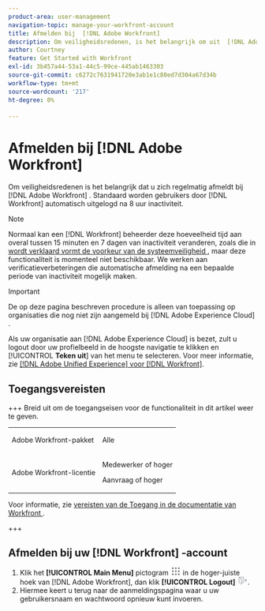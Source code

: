 ```yaml
---
product-area: user-management
navigation-topic: manage-your-workfront-account
title: Afmelden bij  [!DNL Adobe Workfront]
description: Om veiligheidsredenen, is het belangrijk om uit  [!DNL Adobe Workfront]  regelmatig te registreren. Door gebrek,  [!DNL Workfront]  logt automatisch gebruikers uit na 8 uren van inactiviteit.
author: Courtney
feature: Get Started with Workfront
exl-id: 3b457a44-53a1-44c5-99ce-445ab1463303
source-git-commit: c6272c7631941720e3ab1e1c80ed7d304a67d34b
workflow-type: tm+mt
source-wordcount: '217'
ht-degree: 0%

---
```


# Afmelden bij [!DNL Adobe Workfront]

Om veiligheidsredenen is het belangrijk dat u zich regelmatig afmeldt bij [!DNL Adobe Workfront] . Standaard worden gebruikers door [!DNL Workfront] automatisch uitgelogd na 8 uur inactiviteit.

>[!NOTE]
>
>Normaal kan een [!DNL Workfront] beheerder deze hoeveelheid tijd aan overal tussen 15 minuten en 7 dagen van inactiviteit veranderen, zoals die in [ wordt verklaard vormt de voorkeur van de systeemveiligheid ](../../../administration-and-setup/manage-workfront/security/configure-security-preferences.md), maar deze functionaliteit is momenteel niet beschikbaar. We werken aan verificatieverbeteringen die automatische afmelding na een bepaalde periode van inactiviteit mogelijk maken.

<!--
><MadCap:conditionalText style="color: #ff1493;" data-mc-conditions="QuicksilverOrClassic.Draft mode">
>TEMPORARY note! Remove and update how this works after IMS takes over. There's another note like this in Manage Workfront/Security/configure-security-preferences.html>
></MadCap:conditionalText>
-->

>[!IMPORTANT]
>
>De op deze pagina beschreven procedure is alleen van toepassing op organisaties die nog niet zijn aangemeld bij [!DNL Adobe Experience Cloud] .
>
> Als uw organisatie aan [!DNL Adobe Experience Cloud] is bezet, zult u logout door uw profielbeeld in de hoogste navigatie te klikken en [!UICONTROL **Teken uit**] van het menu te selecteren. Voor meer informatie, zie [[!DNL Adobe Unified Experience]  voor  [!DNL Workfront]](/help/quicksilver/workfront-basics/navigate-workfront/workfront-navigation/adobe-unified-experience.md).

## Toegangsvereisten

+++ Breid uit om de toegangseisen voor de functionaliteit in dit artikel weer te geven.

<table style="table-layout:auto"> 
 <col> 
 </col>
 <tbody> 
  <tr> 
   <td>Adobe Workfront-pakket</td> 
   <td> <p>Alle</p> </td> 
  </tr> 
  <tr> 
   <td>Adobe Workfront-licentie</td> 
   <td> 
   <p>Medewerker of hoger</p>
   <p>Aanvraag of hoger</p> </td> 
  </tr> 
 </tbody> 
</table>

Voor informatie, zie [ vereisten van de Toegang in de documentatie van Workfront ](/help/quicksilver/administration-and-setup/add-users/access-levels-and-object-permissions/access-level-requirements-in-documentation.md).

+++

## Afmelden bij uw [!DNL Workfront] -account

1. Klik het **[!UICONTROL Main Menu]** pictogram ![ Belangrijkste menupictogram ](assets/main-menu-icon.png) in de hoger-juiste hoek van [!DNL Adobe Workfront], dan klik **[!UICONTROL Logout]** ![ Logout pictogram ](assets/logout-icon.png).
1. Hiermee keert u terug naar de aanmeldingspagina waar u uw gebruikersnaam en wachtwoord opnieuw kunt invoeren.
